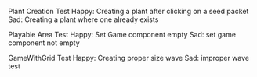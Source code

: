 Plant Creation Test 
Happy: Creating a plant after clicking on a seed packet
Sad: Creating a plant where one already exists 

Playable Area Test 
Happy: Set Game component empty 
Sad: set game component not empty 

GameWithGrid Test 
Happy: Creating proper size wave
Sad: improper wave test 

